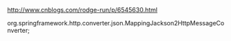 
http://www.cnblogs.com/rodge-run/p/6545630.html

org.springframework.http.converter.json.MappingJackson2HttpMessageConverter;

